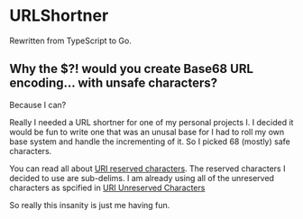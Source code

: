 # URLShortner

Rewritten from TypeScript to Go.

## Why the $?! would you create Base68 URL encoding... with unsafe characters?

Because I can?

Really I needed a URL shortner for one of my personal projects I. I decided it would be fun to write one that was an unusal base for I had to roll my own base system and handle the incrementing of it. So I picked 68 (mostly) safe characters.

You can read all about [URI reserved characters](https://www.rfc-editor.org/rfc/rfc3986#section-2.2). The reserved characters I decided to use are sub-delims. I am already using all of the unreserved characters as spcified in [URI Unreserved Characters](https://www.rfc-editor.org/rfc/rfc3986#section-2.3)

So really this insanity is just me having fun.
